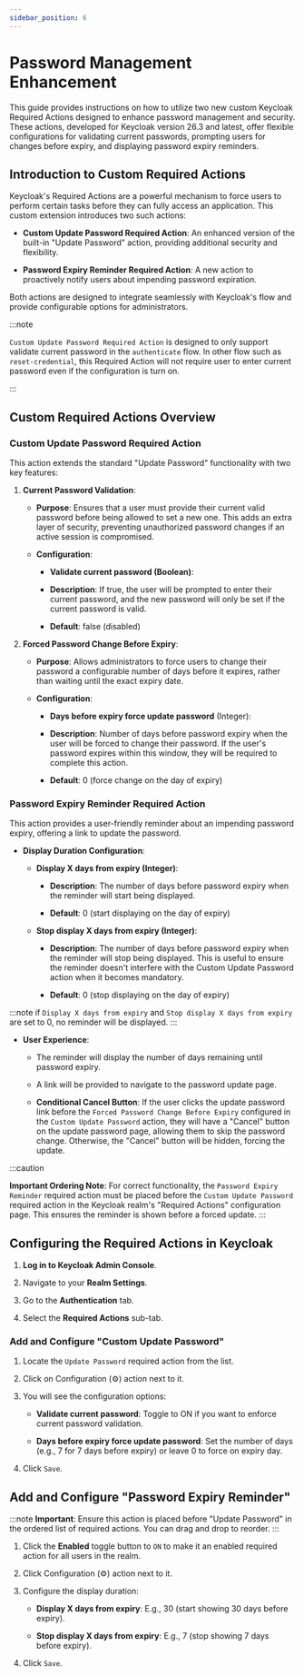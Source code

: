 ```yaml
---
sidebar_position: 6
---
```


# Password Management Enhancement

This guide provides instructions on how to utilize two new custom Keycloak Required Actions designed to enhance password management and security. 
These actions, developed for Keycloak version 26.3 and latest, offer flexible configurations for validating current passwords, 
prompting users for changes before expiry, and displaying password expiry reminders.

## Introduction to Custom Required Actions

Keycloak's Required Actions are a powerful mechanism to force users to perform certain tasks before they can fully access an application. 
This custom extension introduces two such actions:

- **Custom Update Password Required Action**: An enhanced version of the built-in "Update Password" action, providing additional security and flexibility.

- **Password Expiry Reminder Required Action**: A new action to proactively notify users about impending password expiration.

Both actions are designed to integrate seamlessly with Keycloak's flow and provide configurable options for administrators.

:::note

`Custom Update Password Required Action` is designed to only support validate current password in the `authenticate` flow.
In other flow such as `reset-credential`, this Required Action will not require user to enter current password even if
the configuration is turn on.

:::



## Custom Required Actions Overview

### Custom Update Password Required Action

This action extends the standard "Update Password" functionality with two key features:

1. **Current Password Validation**:

    - **Purpose**: Ensures that a user must provide their current valid password before being allowed to set a new one. 
    This adds an extra layer of security, preventing unauthorized password changes if an active session is compromised.

    - **Configuration**:

        - **Validate current password (Boolean)**:

        - **Description**: If true, the user will be prompted to enter their current password, and the new password will only be set if the current password is valid.

        - **Default**: false (disabled)

2. **Forced Password Change Before Expiry**:

    - **Purpose**: Allows administrators to force users to change their password a configurable number of days before it expires, rather than waiting until the exact expiry date.

    - **Configuration**:

        - **Days before expiry force update password** (Integer):

        - **Description**: Number of days before password expiry when the user will be forced to change their password. 
        If the user's password expires within this window, they will be required to complete this action.

        - **Default**: 0 (force change on the day of expiry)


### Password Expiry Reminder Required Action

This action provides a user-friendly reminder about an impending password expiry, offering a link to update the password.

- **Display Duration Configuration**:

    - **Display X days from expiry (Integer)**:

        - **Description**: The number of days before password expiry when the reminder will start being displayed.

        - **Default**: 0 (start displaying on the day of expiry)

    - **Stop display X days from expiry (Integer)**:

        - **Description**: The number of days before password expiry when the reminder will stop being displayed. 
        This is useful to ensure the reminder doesn't interfere with the Custom Update Password action when it becomes mandatory.

        - **Default**: 0 (stop displaying on the day of expiry)

:::note
if `Display X days from expiry` and `Stop display X days from expiry` are set to 0, no reminder will be displayed.
:::

- **User Experience**:

    - The reminder will display the number of days remaining until password expiry.

    - A link will be provided to navigate to the password update page.

    - **Conditional Cancel Button**: If the user clicks the update password link before the `Forced Password Change Before Expiry` configured 
    in the `Custom Update Password` action, they will have a "Cancel" button on the update password page, allowing them to skip the password change. 
    Otherwise, the "Cancel" button will be hidden, forcing the update.

:::caution 

**Important Ordering Note**: For correct functionality, the `Password Expiry Reminder` required action must be placed before the 
`Custom Update Password` required action in the Keycloak realm's "Required Actions" configuration page. This ensures the reminder is shown before a forced update.
:::


## Configuring the Required Actions in Keycloak

1. **Log in to Keycloak Admin Console**.

2. Navigate to your **Realm Settings**.

3. Go to the **Authentication** tab.

4. Select the **Required Actions** sub-tab.

### Add and Configure "Custom Update Password"

1. Locate the `Update Password` required action from the list.

2. Click on Configuration (⚙️) action next to it.

3. You will see the configuration options:

    - **Validate current password**: Toggle to ON if you want to enforce current password validation.

    - **Days before expiry force update password**: Set the number of days (e.g., 7 for 7 days before expiry) or leave 0 to force on expiry day.

4. Click `Save`.


## Add and Configure "Password Expiry Reminder"

:::note
**Important**: Ensure this action is placed before "Update Password" in the ordered list of required actions. You can drag and drop to reorder.
:::

1. Click the **Enabled** toggle button to `ON` to make it an enabled required action for all users in the realm.

2. Click Configuration (⚙️) action next to it.

3. Configure the display duration:

    - **Display X days from expiry**: E.g., 30 (start showing 30 days before expiry).

    - **Stop display X days from expiry**: E.g., 7 (stop showing 7 days before expiry).

4. Click `Save`.
